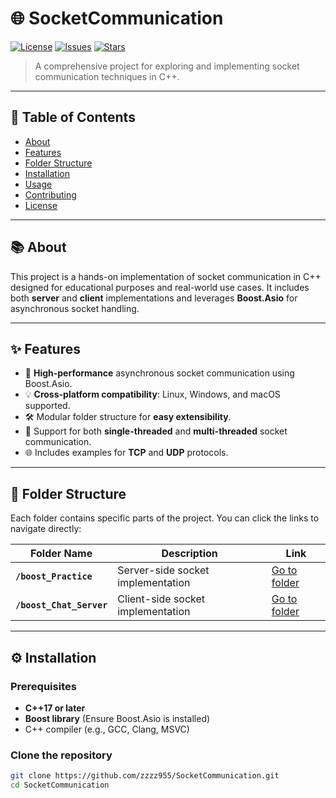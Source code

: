 # 🌐 SocketCommunication

[![License](https://img.shields.io/badge/license-MIT-blue.svg)](LICENSE)
[![Issues](https://img.shields.io/github/issues/zzzz955/SocketCommunication)](https://github.com/zzzz955/SocketCommunication/issues)
[![Stars](https://img.shields.io/github/stars/zzzz955/SocketCommunication?style=social)](https://github.com/zzzz955/SocketCommunication/stargazers)

> A comprehensive project for exploring and implementing socket communication techniques in C++.

---

## 📖 Table of Contents

- [About](#about)
- [Features](#features)
- [Folder Structure](#folder-structure)
- [Installation](#installation)
- [Usage](#usage)
- [Contributing](#contributing)
- [License](#license)

---

## 📚 About

This project is a hands-on implementation of socket communication in C++ designed for educational purposes and real-world use cases. It includes both **server** and **client** implementations and leverages **Boost.Asio** for asynchronous socket handling.

---

## ✨ Features

- 🚀 **High-performance** asynchronous socket communication using Boost.Asio.
- 💡 **Cross-platform compatibility**: Linux, Windows, and macOS supported.
- 🛠️ Modular folder structure for **easy extensibility**.
- 📂 Support for both **single-threaded** and **multi-threaded** socket communication.
- 🌐 Includes examples for **TCP** and **UDP** protocols.

---

## 📂 Folder Structure

Each folder contains specific parts of the project. You can click the links to navigate directly:

| Folder Name              | Description                              | Link                                                                                          |
|--------------------------|------------------------------------------|-----------------------------------------------------------------------------------------------|
| **`/boost_Practice`**    | Server-side socket implementation        | [Go to folder](https://github.com/zzzz955/SocketCommunication/tree/main/boost_Practice)       |
| **`/boost_Chat_Server`** | Client-side socket implementation        | [Go to folder](https://github.com/zzzz955/SocketCommunication/tree/main/boost_Chat_Server)    |

---

## ⚙️ Installation

### Prerequisites

- **C++17 or later**
- **Boost library** (Ensure Boost.Asio is installed)
- C++ compiler (e.g., GCC, Clang, MSVC)

### Clone the repository

```bash
git clone https://github.com/zzzz955/SocketCommunication.git
cd SocketCommunication

